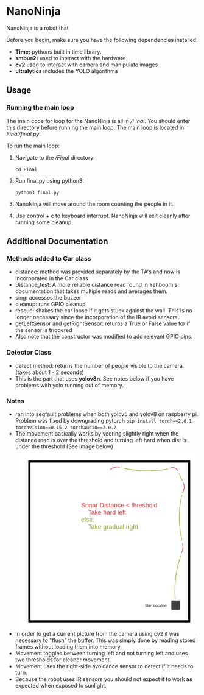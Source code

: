 # NanoNinja

NanoNinja is a robot that 

Before you begin, make sure you have the following dependencies installed:

- **Time:** pythons built in time library.
- **smbus2:** used to interact with the hardware
- **cv2** used to interact with camera and manipulate images
- **ultralytics** includes the YOLO algorithms


## Usage

### Running the main loop

The main code for loop for the NanoNinja is all in */Final*.  You should enter this directory before running the main loop.  The main loop is located in *Final/final.py*. 

To run the main loop:

1. Navigate to the */Final* directory:  
   ```
   cd Final
   ```
2. Run final.py using python3:

   ```
   python3 final.py
   ```

3. NanoNinja will move around the room counting the people in it.
4. Use control + c to keyboard interrupt.  NanoNinja will exit cleanly after running some cleanup.


## Additional Documentation

### Methods added to Car class

- distance: method was provided separately by the TA's and now is incorporated in the Car class
- Distance_test: A more reliable distance read found in Yahboom's documentation that takes multiple reads and averages them.
- sing: accesses the buzzer
- cleanup: runs GPIO cleanup
- rescue:  shakes the car loose if it gets stuck against the wall.  This is no longer necessary since the incorporation of the IR avoid sensors.
- getLeftSensor and getRightSensor: returns a True or False value for if the sensor is triggered
- Also note that the constructor was modified to add relevant GPIO pins.

### Detector Class

- detect method: returns the number of people visible to the camera. (takes about 1 - 2 seconds)
- This is the part that uses **yolov8n**. See notes below if you have problems with yolo running out of memory.


### Notes
- ran into segfault problems when both yolov5 and yolov8 on raspberry pi.  Problem was fixed by downgrading pytorch ```pip install torch==2.0.1 torchvision==0.15.2 torchaudio==2.0.2```
- The movement basically works by veering slightly right when the distance read is over the threshold and turning left hard when dist is under the threshold (See image below)
![movement Diagram](./media/basicMovement.png)
- In order to get a current picture from the camera using cv2 it was necessary to "flush" the buffer. This was simply done by reading stored frames without loading them into memory.
- Movement toggles between turning left and not turning left and uses two thresholds for cleaner movement.
- Movement uses the right-side avoidance sensor to detect if it needs to turn.
- Because the robot uses IR sensors you should not expect it to work as expected when exposed to sunlight.